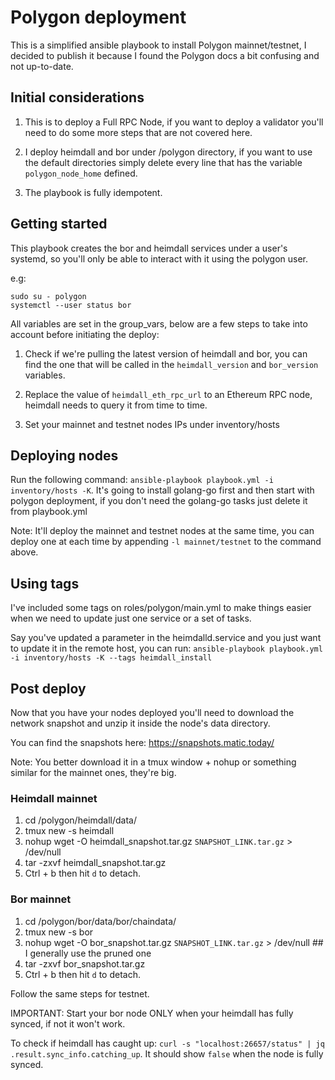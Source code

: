 # Polygon deployment

This is a simplified ansible playbook to install Polygon mainnet/testnet, I decided to publish it because I found the Polygon docs a bit confusing and not up-to-date.

## Initial considerations

1. This is to deploy a Full RPC Node, if you want to deploy a validator you'll need to do some more steps that are not covered here.

2. I deploy heimdall and bor under /polygon directory, if you want to use the default directories simply delete every line that has the variable `polygon_node_home` defined.

3. The playbook is fully idempotent.

## Getting started

This playbook creates the bor and heimdall services under a user's systemd, so you'll only be able to interact with it using the polygon user.

e.g:
```
sudo su - polygon
systemctl --user status bor
```

All variables are set in the group_vars, below are a few steps to take into account before initiating the deploy:

1. Check if we're pulling the latest version of heimdall and bor, you can find the one that will be called in the `heimdall_version` and `bor_version` variables.

2. Replace the value of `heimdall_eth_rpc_url` to an Ethereum RPC node, heimdall needs to query it from time to time.

3. Set your mainnet and testnet nodes IPs under inventory/hosts


## Deploying nodes

Run the following command: `ansible-playbook playbook.yml -i inventory/hosts -K`. It's going to install golang-go first and then start with polygon deployment, if you don't need the golang-go tasks just delete it from playbook.yml

Note: It'll deploy the mainnet and testnet nodes at the same time, you can deploy one at each time by appending `-l mainnet/testnet` to the command above.

## Using tags

I've included some tags on roles/polygon/main.yml to make things easier when we need to update just one service or a set of tasks.

Say you've updated a parameter in the heimdalld.service and you just want to update it in the remote host, you can run: `ansible-playbook playbook.yml -i inventory/hosts -K --tags heimdall_install`

## Post deploy

Now that you have your nodes deployed you'll need to download the network snapshot and unzip it inside the node's data directory.

You can find the snapshots here: https://snapshots.matic.today/

Note: You better download it in a tmux window + nohup or something similar for the mainnet ones, they're big.

### Heimdall mainnet

1. cd /polygon/heimdall/data/
2. tmux new -s heimdall
3. nohup wget -O heimdall_snapshot.tar.gz `SNAPSHOT_LINK.tar.gz` > /dev/null
4. tar -zxvf heimdall_snapshot.tar.gz
5. Ctrl + b then hit `d` to detach.

### Bor mainnet

1. cd /polygon/bor/data/bor/chaindata/
2. tmux new -s bor
3. nohup wget -O bor_snapshot.tar.gz `SNAPSHOT_LINK.tar.gz` > /dev/null   ## I generally use the pruned one
4. tar -zxvf bor_snapshot.tar.gz
5. Ctrl + b then hit `d` to detach.


Follow the same steps for testnet.

IMPORTANT: Start your bor node ONLY when your heimdall has fully synced, if not it won't work.

To check if heimdall has caught up: `curl -s "localhost:26657/status" | jq .result.sync_info.catching_up`. It should show `false` when the node is fully synced.




